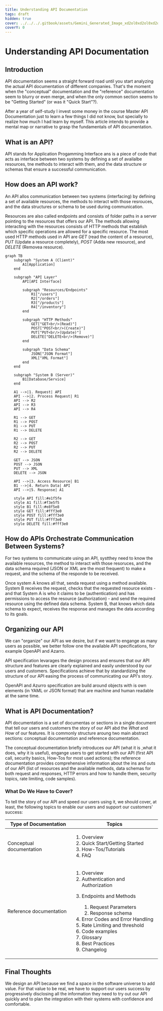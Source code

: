 ```yaml
---
title: Understanding API Documentation
tags: draft
hidden: true
cover: ../../../.gitbook/assets/Gemini_Generated_Image_xd2ol0xd2ol0xd2o.png
coverY: 0
---
```


# Understanding API Documentation

## Introduction

API documentation seems a straight forward road until you start analyzing the actual API documentation of different companies. That's the moment when the "conceptual" documentation and the "reference" documentation seem to blurry or even merge, and when the only common section seems to be "Getting Started" (or was it "Quick Start"?).

After a year of self-study I invest some money in the course Master API Documentation just to learn a few things I did not know, but specially to realize how much I had learn by myself. This article intends to provide a mental map or narrative to grasp the fundamentals of API documentation.

## What is an API?

API stands for Application Progamming Interface ans is a piece of code that acts as interface between two systems by defining a set of availalbe resources, tne methods to interact with them, and the data structure or schemas that ensure a successful communication.

## How does an API work?

An API allos communication between two systems (interfacing) by defining a set of available resources, the methods to interact with those resrouces, and the data structures or schema to be used during communication.

Resources are also called endpoints and consists of folder paths in a server pointing to the resources that offers our API. The methods allowing interacting with the resources consists of HTTP methods that establish which specific operations are allowed for a specific resource. The most used HTTP methods used in API are _GET_ (read the content of a resource), _PUT_ (Update a resource completely), _POST_ (Adda new resource), and _DELETE_ (Removea resource).

```mermaid
graph TB
    subgraph "System A (Client)"
        A1[Application]
    end
    
    subgraph "API Layer"
        API[API Interface]
        
        subgraph "Resources/Endpoints"
            R1["/users"]
            R2["/orders"] 
            R3["/products"]
            R4["/inventory"]
        end
        
        subgraph "HTTP Methods"
            GET["GET<br/>(Read)"]
            POST["POST<br/>(Create)"]
            PUT["PUT<br/>(Update)"]
            DELETE["DELETE<br/>(Remove)"]
        end
        
        subgraph "Data Schema"
            JSON["JSON Format"]
            XML["XML Format"]
        end
    end
    
    subgraph "System B (Server)"
        B1[Database/Service]
    end
    
    A1 -->|1. Request| API
    API -->|2. Process Request| R1
    API --> R2
    API --> R3
    API --> R4
    
    R1 --> GET
    R1 --> POST
    R1 --> PUT
    R1 --> DELETE
    
    R2 --> GET
    R2 --> POST
    R2 --> PUT
    R2 --> DELETE
    
    GET --> JSON
    POST --> JSON
    PUT --> XML
    DELETE --> JSON
    
    API -->|3. Access Resource| B1
    B1 -->|4. Return Data| API
    API -->|5. Response| A1
    
    style API fill:#e1f5fe
    style A1 fill:#f3e5f5
    style B1 fill:#e8f5e8
    style GET fill:#fff3e0
    style POST fill:#fff3e0
    style PUT fill:#fff3e0
    style DELETE fill:#fff3e0
```

## How do APIs Orchestrate Communication Between Systems?

For two systems to communicate using an API, systthey need to know the available resources, the method to interact with those resoruces, and the data schema required (JSON or XML are the most frequent) to make a request, and the schema of the responde to be received.

Once system A knows all that, senda request using a method available. System B receives the request, checks that the requested resource exists - and that System A is who it claims to be (authentication) and has permissions to access the resource (authorization) - and send the required resource using the defined data schema. System B, that knows which data schema to expect, receives the response and manages the data according to its goals.

## Organizing our API

We can "organize" our API as we desire, but if we want to engange as many users as possible, we better follow one the available API specifications, for example OpenAPI and Azarro.

API specification levarages the design process and ensures that our API structure and features are clearly explained and easily understood by our users and customers. Specifications achieve that by standardizing the structure of our API easing the process of communicating our API's story.

OpenAPI and Azurro specification are build around objects with is own elements (in YAML or JSON format) that are machine and human readable at the same time.

## What is API Documentation?

API documentation is a set of documentas or sections in a single document that tell our users and customers the story of our API abd the _What_ and _How_ of our features. It is commonly structure aroung two main abstract sections: conceptual documentation and reference documentation.

The conceptual documentation briefly introduces our API (what it is ,what it does, why it is useful), engange users to get started with our API (first API call, security basics, How-Tos for most used actions); the reference documentation provides comprehensive information about the ins and outs of our API (list of resources and the available methods, data schemas for both request and responses, HTTP errors and how to handle them, security topics, rate limiting, code samples).

### What Do We Have to Cover?

To tell the story of our API and speed our users using it, we should cover, at least, the following topics to enable our users and support our customers' success:

| Type of Documentation    | Topics                                                                                                                                                                                                                                                                                                                          |
| ------------------------ | ------------------------------------------------------------------------------------------------------------------------------------------------------------------------------------------------------------------------------------------------------------------------------------------------------------------------------- |
| Conceptual documentation | <ol><li>Overview</li><li>Quick Start/Getting Started</li><li>How-Tos/Tutorials</li><li>FAQ</li></ol>                                                                                                                                                                                                                            |
| Reference documentation  | <ol><li>Overview</li><li>Authentication and Authorization</li><li><p>Endpoints and Methods</p><ol><li>Request Parameters</li><li>Response schema</li></ol></li><li>Error Codes and Error Handling</li><li>Rate Limiting and threshold</li><li>Code examples</li><li>Glossary</li><li>Best Practices</li><li>Changelog</li></ol> |

## Final Thoughts

We design an API because we find a space in the software universe to add value. For that value to be real, we have to support our users success by progressively disclosing all the information they need to try out our API quickly and to plan the integration with their systems with confidence and comfortable.
